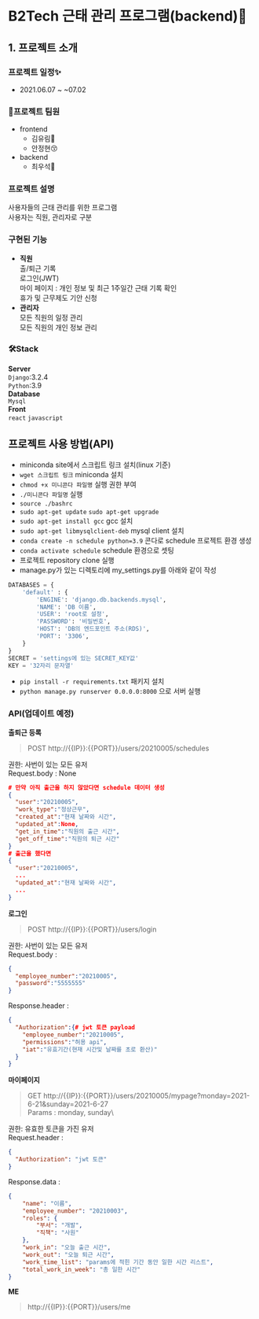 # B2Tech 근태 관리 프로그램(backend)🚀️
## 1. 프로젝트 소개
### 프로젝트 일정✨️
- 2021.06.07 ~ ~07.02
### 🌈️프로젝트 팀원
- frontend
  - 김유림🤩️
  - 안정현😚️
- backend
  - 최우석🧐️

### 프로젝트 설명
사용자들의 근태 관리를 위한 프로그램\
사용자는 직원, 관리자로 구분

### 구현된 기능
- **직원**\
출/퇴근 기록\
로그인(JWT)\
마이 페이지 : 개인 정보 및 최근 1주일간 근태 기록 확인\
휴가 및 근무제도 기안 신청
- **관리자**\
모든 직원의 일정 관리\
모든 직원의 개인 정보 관리

### 🛠Stack
**Server**\
`Django`:3.2.4\
`Python`:3.9\
**Database**\
`Mysql`\
**Front**\
`react` `javascript`


## 프로젝트 사용 방법(API)
- miniconda site에서 스크립트 링크 설치(linux 기준)
- `wget 스크립트 링크` miniconda 설치
- `chmod +x 미니콘다 파일명` 실행 권한 부여
- `./미니콘다 파일명` 실행
- `source ./bashrc`
- `sudo apt-get update` `sudo apt-get upgrade`
- `sudo apt-get install gcc` gcc 설치
- `sudo apt-get libmysqlclient-deb` mysql client 설치
- `conda create -n schedule python=3.9` 콘다로 schedule 프로젝트 환경 생성
- `conda activate schedule` schedule 환경으로 셋팅 
- 프로젝트 repository clone 실행
- manage.py가 있는 디렉토리에 my_settings.py를 아래와 같이 작성
```python
DATABASES = {
    'default' : {
        'ENGINE': 'django.db.backends.mysql',
        'NAME': 'DB 이름',
        'USER': 'root로 설정',
        'PASSWORD': '비밀번호',
        'HOST': 'DB의 엔드포인트 주소(RDS)',
        'PORT': '3306',
    }
}
SECRET = 'settings에 있는 SECRET_KEY값'
KEY = '32자리 문자열'
```
- `pip install -r requirements.txt` 패키지 설치
- `python manage.py runserver 0.0.0.0:8000` 으로 서버 실행
### API(업데이트 예정)
**출퇴근 등록**
> POST http://{{IP}}:{{PORT}}/users/20210005/schedules

권한: 사번이 있는 모든 유저\
Request.body : None
```json
# 만약 아직 출근을 하지 않았다면 schedule 데이터 생성
{
  "user":"20210005",
  "work_type":"정상근무",
  "created_at":"현재 날짜와 시간",
  "updated_at":None,
  "get_in_time":"직원의 출근 시간",
  "get_off_time":"직원의 퇴근 시간"
}
# 출근을 했다면
{
  "user":"20210005",
  ...
  "updated_at":"현재 날짜와 시간",
  ...
}
```
**로그인**
> POST http://{{IP}}:{{PORT}}/users/login

권한: 사번이 있는 모든 유저\
Request.body : 
```json
{
  "employee_number":"20210005",
  "password":"5555555"
}
```
Response.header :
```json
{
  "Authorization":{# jwt 토큰 payload
    "employee_number":"20210005",
    "permissions":"허용 api",
    "iat":"유효기간(현재 시간및 날짜를 초로 환산)"
  }
}
```
**마이페이지**
> GET http://{{IP}}:{{PORT}}/users/20210005/mypage?monday=2021-6-21&sunday=2021-6-27\
Params : monday, sunday\

권한: 유효한 토큰을 가진 유저\
Request.header :
```json
{
  "Authorization": "jwt 토큰"
}
```
Response.data :
```json
{
    "name": "이름",
    "employee_number": "20210003",
    "roles": {
        "부서": "개발",
        "직책": "사원"
    },
    "work_in": "오늘 출근 시간",
    "work_out": "오늘 퇴근 시간",
    "work_time_list": "params에 적힌 기간 동안 일한 시간 리스트",
    "total_work_in_week": "총 일한 시간"
}
```
**ME**
> http://{{IP}}:{{PORT}}/users/me


